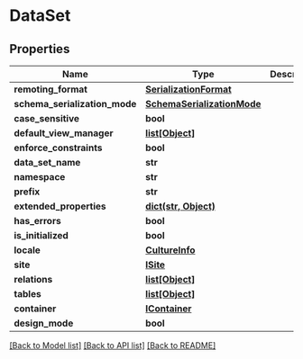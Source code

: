 # DataSet

## Properties
Name | Type | Description | Notes
------------ | ------------- | ------------- | -------------
**remoting_format** | [**SerializationFormat**](SerializationFormat.md) |  | [optional] 
**schema_serialization_mode** | [**SchemaSerializationMode**](SchemaSerializationMode.md) |  | [optional] 
**case_sensitive** | **bool** |  | [optional] 
**default_view_manager** | [**list[Object]**](Object.md) |  | [optional] 
**enforce_constraints** | **bool** |  | [optional] 
**data_set_name** | **str** |  | [optional] 
**namespace** | **str** |  | [optional] 
**prefix** | **str** |  | [optional] 
**extended_properties** | [**dict(str, Object)**](Object.md) |  | [optional] 
**has_errors** | **bool** |  | [optional] 
**is_initialized** | **bool** |  | [optional] 
**locale** | [**CultureInfo**](CultureInfo.md) |  | [optional] 
**site** | [**ISite**](ISite.md) |  | [optional] 
**relations** | [**list[Object]**](Object.md) |  | [optional] 
**tables** | [**list[Object]**](Object.md) |  | [optional] 
**container** | [**IContainer**](IContainer.md) |  | [optional] 
**design_mode** | **bool** |  | [optional] 

[[Back to Model list]](../README.md#documentation-for-models) [[Back to API list]](../README.md#documentation-for-api-endpoints) [[Back to README]](../README.md)

